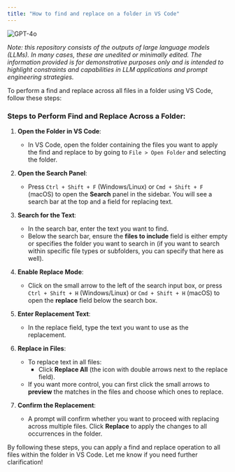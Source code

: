 ```yaml
---
title: "How to find and replace on a folder in VS Code"
---
```

![GPT-4o](https://img.shields.io/badge/GPT--4o-3333FF?style=for-the-badge&logo=openai&logoColor=white)



*Note: this repository consists of the outputs of large language models (LLMs). In many cases, these are unedited or minimally edited. The information provided is for demonstrative purposes only and is intended to highlight constraints and capabilities in LLM applications and prompt engineering strategies.*


To perform a find and replace across all files in a folder using VS Code, follow these steps:

### Steps to Perform Find and Replace Across a Folder:

1. **Open the Folder in VS Code**:
   - In VS Code, open the folder containing the files you want to apply the find and replace to by going to `File > Open Folder` and selecting the folder.

2. **Open the Search Panel**:
   - Press `Ctrl + Shift + F` (Windows/Linux) or `Cmd + Shift + F` (macOS) to open the **Search** panel in the sidebar. You will see a search bar at the top and a field for replacing text.

3. **Search for the Text**:
   - In the search bar, enter the text you want to find.
   - Below the search bar, ensure the **files to include** field is either empty or specifies the folder you want to search in (if you want to search within specific file types or subfolders, you can specify that here as well).

4. **Enable Replace Mode**:
   - Click on the small arrow to the left of the search input box, or press `Ctrl + Shift + H` (Windows/Linux) or `Cmd + Shift + H` (macOS) to open the **replace** field below the search box.

5. **Enter Replacement Text**:
   - In the replace field, type the text you want to use as the replacement.

6. **Replace in Files**:
   - To replace text in all files:
     - Click **Replace All** (the icon with double arrows next to the replace field).
   - If you want more control, you can first click the small arrows to **preview** the matches in the files and choose which ones to replace.

7. **Confirm the Replacement**:
   - A prompt will confirm whether you want to proceed with replacing across multiple files. Click **Replace** to apply the changes to all occurrences in the folder.

By following these steps, you can apply a find and replace operation to all files within the folder in VS Code. Let me know if you need further clarification!